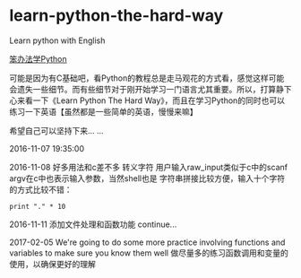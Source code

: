 # learn-python-the-hard-way
Learn python with English

[笨办法学Python](https://learnpythonthehardway.org/book/)

可能是因为有C基础吧，看Python的教程总是走马观花的方式看，感觉这样可能会遗失一些细节。而有些细节对于刚开始学习一门语言尤其重要。所以，打算静下心来看一下《Learn Python The Hard Way》，而且在学习Python的同时也可以练习一下英语【虽然都是一些简单的英语，慢慢来嘛】

希望自己可以坚持下来... ...

2016-11-07 19:35:00

2016-11-08
好多用法和c差不多
转义字符
用户输入raw_input类似于c中的scanf
argv在c中也表示输入参数，当然shell也是
字符串拼接比较方便，输入十个字符的方式比较不错：
```
print "." * 10
```

2016-11-11
添加文件处理和函数功能
continue...

2017-02-05
We're going to do some more practice involving functions and variables to make sure you know them well
做尽量多的练习函数调用和变量的使用，以确保更好的理解
